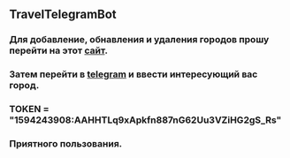 ## TravelTelegramBot

### Для добавление, обнавления и удаления городов прошу перейти на этот [сайт](https://traveltelrgrambot.herokuapp.com/travel).
 
### Затем перейти в [telegram](http://t.me/TravelTaskBot) и ввести интересующий вас город.

### TOKEN = "1594243908:AAHHTLq9xApkfn887nG62Uu3VZiHG2gS_Rs"

### Приятного пользования.
